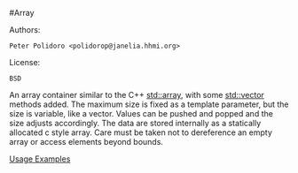 #Array

Authors:

    Peter Polidoro <polidorop@janelia.hhmi.org>

License:

    BSD

An array container similar to the C++
[std::array](http://www.cplusplus.com/reference/array/array/), with
some [std::vector](http://www.cplusplus.com/reference/vector/vector/)
methods added. The maximum size is fixed as a template parameter, but
the size is variable, like a vector. Values can be pushed and popped
and the size adjusts accordingly. The data are stored internally as a
statically allocated c style array. Care must be taken not to
dereference an empty array or access elements beyond bounds.

[Usage Examples](./examples)

